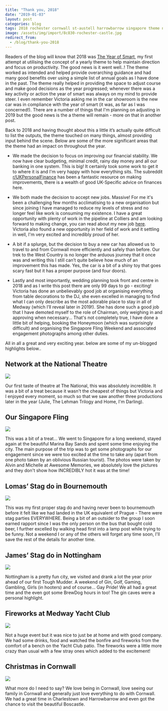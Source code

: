 ```yaml
---
title: "Thank you, 2018"
date: "2019-01-03"
layout: post
categories: blog
tags: 2018 rochester cornwall st-austell harrowbarrow singapore theme national-theatre bournemouth nottingham stag medway fireworks yacht-club england
image: /assets/img/import/8c830-rochester-castle.jpg
redirect_from:
  - /blog/thank-you-2018
---
```


Readers of the blog will know that 2018 was [The Year of Smart](/blog/2018-the-year-of-smart), my first attempt at utilising the concept of a yearly theme to help maintain direction and focus on productivity. The good news is it went well..! The theme worked as intended and helped provide overarching guidance and had many good benefits over using a simple list of annual goals as I have done in the past. The theme really helped in providing the space to adjust course and make good decisions as the year progressed; whenever there was a key activity or action the year of smart was always on my mind to provide steer. I even remember Victoria asking me in the car showroom is the new car was in compliance with the year of smart (it was, as far as I was concerned!). There are a number of things that I'm planning on adjusting in 2019 but the good news is the a theme will remain - more on that in another post.

Back to 2018 and having thought about this a little it’s actually quite difficult to list the outputs, the theme touched on many things, almost providing input behind the scene. Below are some of the more significant areas that the theme had an impact on throughout the year.

- We made the decision to focus on improving our financial stability. We now have clear budgeting, minimal credit, rainy day money and all our banking in one system. This is big! It certainly took some work to get it to where it is and I'm very happy with how everything sits. The subreddit [r/UKPersonalFinance](https://www.reddit.com/r/UKPersonalFinance/) has been a fantastic resource on making improvements, there is a wealth of good UK-Specific advice on finances here.

- We both made the decision to accept new jobs. Massive! For me it's been a challenging few months acclimatising to a new organisation but since joining I have managed to reduce my levels of stress and no longer feel like work is consuming my existence. I have a great opportunity with plenty of work in the pipeline at Colliers and am looking forward to making change, you can read about my new job [here](/blog/joining-colliers). Victoria also found a new opportunity in her field of work and it settling in well, I'm very excited and incredibly proud of her.

- A bit if a splurge, but the decision to buy a new car has allowed us to travel to and from Cornwall more efficiently and safely than before. Our trek to the West Country is no longer the arduous journey that it once was and writing this I still can’t quite believe how much of an improvement this has made. Yes, the car is a bit of a shiny toy that goes scary fast but it has a proper purpose (and four doors).

- Lastly and most importantly, wedding planning took front and centre in 2018 and as I write this post there are only 99 days to go - exciting! Victoria has done an unbelievably good job at organising everything from table decorations to the DJ, she even excelled in managing to find what I can only describe as the most adorable place to stay in all of Medway (which I’ll reveal later in 2019!). She has done such a good job that I have demoted myself to the role of Chairman, only weighing in and approving when necessary... That's not completely true, I have done a little bit of helping, booking the Honeymoon (which was surprisingly difficult) and organising the Singapore Fling Weekend and associated engagement photographs among other duties.

All in all a great and very exciting year. below are some of my un-blogged highlights below..

## Network at the National Theatre

![][photo-2]

Our first taste of theatre at The National, this was absolutely incredible. It was a bit of a treat because it wasn't the cheapest of things but Victoria and I enjoyed every moment, so much so that we saw another three productions later in the year (Julie, The Lehman Trilogy and Home, I'm Darling).

## Our Singapore Fling

![][photo-3]

This was a bit of a treat... We went to Singapore for a long weekend, stayed again at the beautiful Marina Bay Sands and spent some time enjoying the city. The main purpose of the trip was to get some photographs for our engagement since we were too excited at the time to take any (apart from one photo taken by an oblivious Russian tourist). The photos were taken by Alvin and Michelle at Awesome Memories, we absolutely love the pictures and they don't show how INCREDIBLY hot it was at the time!

## Lomas’ Stag do in Bournemouth

![][photo-4]

This was my first proper stag do and having never been to bournemouth before it felt like we had landed in the UK equivalent of Prague - There were stag parties EVERYWHERE. Being a bit of an outsider to the group I soon earned rapport since I was the only person on the bus that bought cold beer, I further excelled by walking head first into a lamp post while trying to be funny. Not a weekend I or any of the others will forget any time soon, I'll save the rest of the details for another time.

## James’ Stag do in Nottingham

![][photo-5]

Nottingham is a pretty fun city, we visited and drank a lot the year prior ahead of our first Tough Mudder. A weekend of Gin, Golf, Gaming, Gambling, Girls (in hooters) and of course... Gay Pride! We all had a great time and the even got some BrewDog hours in too! The gin caves were a personal highlight.

## Fireworks at Medway Yacht Club

![][photo-6]

Not a huge event but it was nice to just be at home and with good company. We had some drinks, food and watched the bonfire and fireworks from the comfort of a bench on the Yacht Club patio. The fireworks were a little more crazy than usual with a few stray ones which added to the excitement!

## Christmas in Cornwall

![][photo-7]

What more do I need to say? We love being in Cornwall, love seeing our family in Cornwall and generally just love everything to do with Cornwall. We had a great time in Charlestown and Harrowbarrow and even got the chance to visit the beautiful Boscastle.

[photo-1]: /assets/img/import/8c830-rochester-castle.jpg
[photo-2]: /assets/img/import/0cf85-network-nationaltheatre.jpg
[photo-3]: /assets/img/import/58a62-singapore-fling.jpg
[photo-4]: /assets/img/import/4f2fa-bournemouth.jpg
[photo-5]: /assets/img/import/c8f69-nottingham.jpg
[photo-6]: /assets/img/import/c97ea-fireworks.jpg
[photo-7]: /assets/img/import/c59a3-cornwall.jpg
